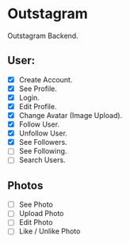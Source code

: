 # Outstagram

Outstagram Backend.

## User:

- [x] Create Account.
- [x] See Profile.
- [x] Login.
- [x] Edit Profile.
- [x] Change Avatar (Image Upload).
- [x] Follow User.
- [x] Unfollow User.
- [x] See Followers.
- [ ] See Following.
- [ ] Search Users.

## Photos

- [ ] See Photo
- [ ] Upload Photo
- [ ] Edit Photo
- [ ] Like / Unlike Photo
